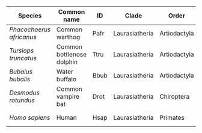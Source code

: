 | Species | Common name | ID | Clade | Order | Family  | BUSCO lineage | BUSCO score (C[S,D]) | NCBI acc. no. | 
| --- | --- | --- | --- | --- | --- | --- | --- | --- | 
| *Phacochoerus africanus* | Common warthog | Pafr | Laurasiatheria | Artiodactyla | Suidae | mammalia_odb10 | 98.8%[98.3%,0.5%] | GCF_016906955.1 |
| *Tursiops truncatus* | Common bottlenose dolphin | Ttru | Laurasiatheria | Artiodactyla | Delphinidae | mammalia_odb10 | 97.3%[95.2%,2.1%] | GCF_011762595.1 |
| *Bubalus bubalis* | Water buffalo | Bbub | Laurasiatheria | Artiodactyla | Bovidae | mammalia_odb10 | 98.7%[97.0%,1.7%] | GCF_019923935.1 |
| *Desmodus rotundus* | Common vampire bat | Drot | Laurasiatheria | Chiroptera | Phyllostomidae | mammalia_odb10 | 98.2%[97.2%,1.0%] | GCF_022682495.1 |
| *Homo sapiens* | Human | Hsap | Laurasiatheria | Primates | Hominidae | mammalia_odb10 | 99.6%[97.3%,2.3%] | GCF_000001405.40 |